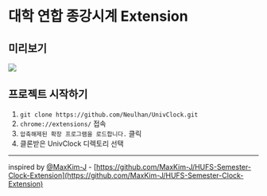 # 대학 연합 종강시계 Extension

## 미리보기
![](src/image/preview.png)

## 프로젝트 시작하기

1. `git clone https://github.com/Neulhan/UnivClock.git`
2. `chrome://extensions/` 접속
3. `압축해제된 확장 프로그램을 로드합니다.` 클릭
4. 클론받은 UnivClock 디렉토리 선택

___
inspired by [@MaxKim-J](https://github.com/MaxKim-J) - [https://github.com/MaxKim-J/HUFS-Semester-Clock-Extension](https://github.com/MaxKim-J/HUFS-Semester-Clock-Extension)
